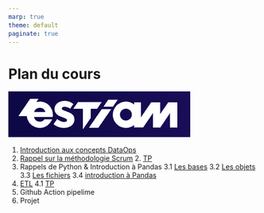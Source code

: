 ```yaml
---
marp: true
theme: default
paginate: true
---
```



# Plan du cours

![estiam DataOps](./estiam.png)

1. [Introduction aux concepts DataOps](./introduction.html)
2. [Rappel sur la méthodologie Scrum](./scrum.html)
    2. [TP](./tp_scum.html)
3. Rappels de Python & Introduction à Pandas
    3.1 [Les bases](./rappel_python_les_bases.html)
    3.2 [Les objets](./rappel_python_objet.md)
    3.3 [Les fichiers](./rappel_python_file.md)
    3.4 [introduction à Pandas](./introduction_pandas.html)
4. [ETL](./etl.html)
    4.1 [TP](./tp_etl.html)
5. Github Action pipelime
6. Projet